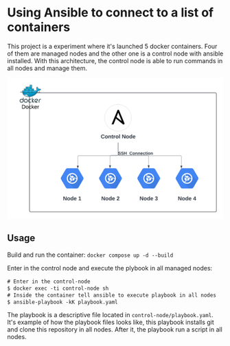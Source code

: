 # Using Ansible to connect to a list of containers

This project is a experiment where it's launched 5 docker containers. Four of them are managed nodes and the other one is a control node with ansible installed. With this architecture, the control node is able to run commands in all nodes and manage them. 

![Architecture](./assets/arch.png)

## Usage

Build and run the container: `docker compose up -d --build`

Enter in the control node and execute the plybook in all managed nodes: 
```
# Enter in the control-node
$ docker exec -ti control-node sh
# Inside the container tell ansible to execute playbook in all nodes
$ ansible-playbook -kK playbook.yaml
```

The playbook is a descriptive file located in `control-node/playbook.yaml`. It's example of how the playbook files looks like, this playbook installs git and clone this repository in all nodes. After it, the playbook run a script in all nodes.
